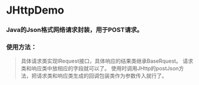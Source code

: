 # JHttpDemo
### Java的Json格式网络请求封装，用于POST请求。

### 使用方法：
>具体请求类实现IRequest接口，具体响应的结果类继承BaseRquest。
>请求类和响应类中放相应的字段就可以了。
>使用时调用JHttp的postJson方法，把请求类和响应类生成的回调包装类作为参数传入就行了。

